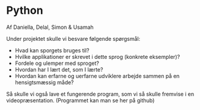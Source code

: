 # Python
Af Daniella, Delal, Simon & Usamah

Under projektet skulle vi besvare følgende spørgsmål:
- Hvad kan sporgets bruges til? 
- Hvilke applikationer er skrevet i dette sprog (konkrete eksempler)? 
- Fordele og ulemper med sproget?
- Hvordan har I lært det, som I lærte? 
- Hvordan kan erfarne og uerfarne udviklere arbejde sammen på en hensigtsmæssig måde?

Så skulle vi også lave et fungerende program, som vi så skulle fremvise i en videopræsentation.
(Programmet kan man se her på github)
